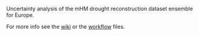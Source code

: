 Uncertainty analysis of the mHM drought reconstruction dataset ensemble for Europe. 

For more info see the [wiki](https://github.com/KVHEM/drought_uncertainty/wiki) or the [workflow](https://github.com/KVHEM/drought_uncertainty/wiki/Workflow) files.

